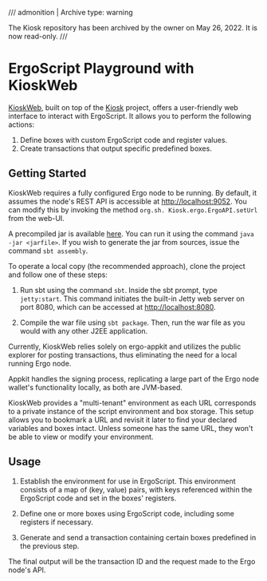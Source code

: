 <!-- TODO: Check if this is still the most up to date info -->

/// admonition | Archive
    type: warning

The Kiosk repository has been archived by the owner on May 26, 2022. It is now read-only.
///

# ErgoScript Playground with KioskWeb

[KioskWeb](https://github.com/scalahub/KioskWeb), built on top of the [Kiosk](https://github.com/scalahub/Kiosk) project, offers a user-friendly web interface to interact with ErgoScript. It allows you to perform the following actions:

1. Define boxes with custom ErgoScript code and register values.
2. Create transactions that output specific predefined boxes.

## Getting Started

KioskWeb requires a fully configured Ergo node to be running. By default, it assumes the node's REST API is accessible at <http://localhost:9052>. You can modify this by invoking the method `org.sh. Kiosk.ergo.ErgoAPI.setUrl` from the web-UI.

A precompiled jar is available [here](https://github.com/scalahub/Kiosk/releases/tag/0.1). You can run it using the command `java -jar <jarfile>`. If you wish to generate the jar from sources, issue the command `sbt assembly`.

To operate a local copy (the recommended approach), clone the project and follow one of these steps:

1. Run sbt using the command `sbt`. Inside the sbt prompt, type `jetty:start`. This command initiates the built-in Jetty web server on port 8080, which can be accessed at <http://localhost:8080>.

2. Compile the war file using `sbt package`. Then, run the war file as you would with any other J2EE application.

Currently, KioskWeb relies solely on ergo-appkit and utilizes the public explorer for posting transactions, thus eliminating the need for a local running Ergo node.

Appkit handles the signing process, replicating a large part of the Ergo node wallet's functionality locally, as both are JVM-based.

KioskWeb provides a "multi-tenant" environment as each URL corresponds to a private instance of the script environment and box storage. This setup allows you to bookmark a URL and revisit it later to find your declared variables and boxes intact. Unless someone has the same URL, they won't be able to view or modify your environment.

## Usage

1. Establish the environment for use in ErgoScript. This environment consists of a map of (key, value) pairs, with keys referenced within the ErgoScript code and set in the boxes' registers.

2. Define one or more boxes using ErgoScript code, including some registers if necessary.

3. Generate and send a transaction containing certain boxes predefined in the previous step.

The final output will be the transaction ID and the request made to the Ergo node's API.
